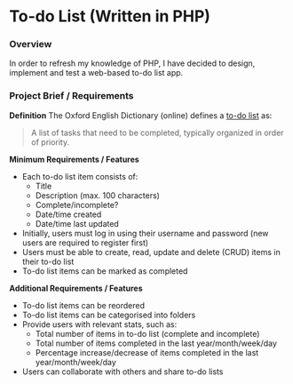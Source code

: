 # **To-do List** (Written in PHP)

### Overview
In order to refresh my knowledge of PHP, I have decided to design, implement and test a web-based to-do list app.

### Project Brief / Requirements 
**Definition**
The Oxford English Dictionary (online) defines a [to-do list](http://www.oxforddictionaries.com/definition/english/to-do-list?q=to-do+list) as:

> A list of tasks that need to be completed, typically organized in order of priority.

**Minimum Requirements / Features**
- Each to-do list item consists of:
	- Title
	- Description (max. 100 characters)
	- Complete/incomplete?
	- Date/time created
	- Date/time last updated
- Initially, users must log in using their username and password (new users are required to register first)
- Users must be able to create, read, update and delete (CRUD) items in their to-do list
- To-do list items can be marked as completed

**Additional Requirements / Features**
- To-do list items can be reordered 
- To-do list items can be categorised into folders
- Provide users with relevant stats, such as:
	- Total number of items in to-do list (complete and incomplete)
	- Total number of  items completed in the last year/month/week/day
	- Percentage increase/decrease of items completed in the last year/month/week/day
- Users can collaborate with others and share to-do lists